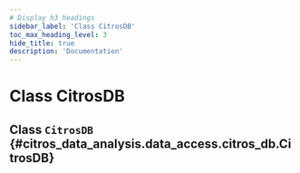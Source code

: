 ```yaml
---
# Display h3 headings
sidebar_label: 'Class CitrosDB'
toc_max_heading_level: 3
hide_title: true
description: 'Documentation'
---
```


# Class CitrosDB







    
## Class `CitrosDB` {#citros_data_analysis.data_access.citros_db.CitrosDB}


